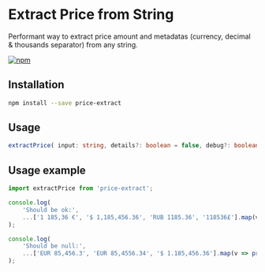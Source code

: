 # Extract Price from String

Performant way to extract price amount and metadatas (currency, decimal & thousands separator) from any string.

[![npm](https://img.shields.io/npm/v/price-extract)](https://www.npmjs.com/package/price-extract)

## Installation

```bash
npm install --save price-extract
```

## Usage

```typescript
extractPrice( input: string, details?: boolean = false, debug?: boolean = false ): TPrice | number | null;
```

## Usage example

```typescript
import extractPrice from 'price-extract';

console.log(
    'Should be ok:',
    ...['1 185,36 €', '$ 1,185,456.36', 'RUB 1185.36', '118536£'].map(v => price(v, false, true))
);

console.log(
    'Should be null:',
    ...['EUR 85,456.3', 'EUR 85,4556.34', '$ 1.185,456.36'].map(v => price(v, false, true))
);
```
